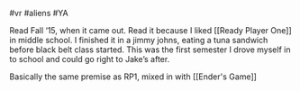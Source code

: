 #vr #aliens #YA 

Read Fall ‘15, when it came out. Read it because I liked [[Ready Player One]] in middle school. I finished it in a jimmy johns, eating a tuna sandwich before black belt class started. This was the first semester I drove myself in to school and could go right to Jake’s after.

Basically the same premise as RP1, mixed in with [[Ender's Game]]